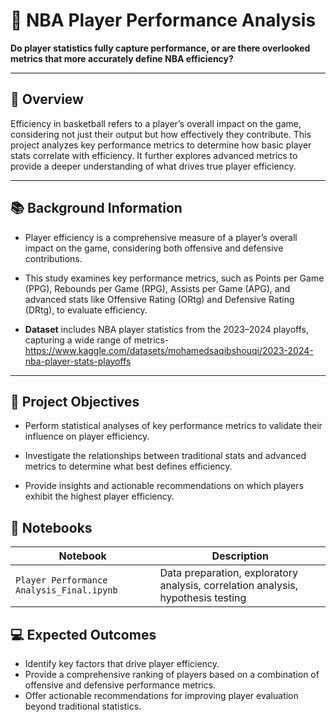 # 🏀 NBA Player Performance Analysis

**Do player statistics fully capture performance, or are there overlooked metrics that more accurately define NBA efficiency?**

---

## 📌 Overview

Efficiency in basketball refers to a player’s overall impact on the game, considering not just their output but how effectively they contribute. This project analyzes key performance metrics to determine how basic player stats correlate with efficiency. It further explores advanced metrics to provide a deeper understanding of what drives true player efficiency.

---

## 📚 Background Information

- Player efficiency is a comprehensive measure of a player’s overall impact on the game, considering both offensive and defensive contributions.

- This study examines key performance metrics, such as Points per Game (PPG), Rebounds per Game (RPG), Assists per Game (APG), and advanced stats like Offensive Rating (ORtg) and Defensive Rating (DRtg), to evaluate efficiency.

- **Dataset** includes NBA player statistics from the 2023–2024 playoffs, capturing a wide range of metrics-  https://www.kaggle.com/datasets/mohamedsaqibshouqi/2023-2024-nba-player-stats-playoffs

---

## 🎯 Project Objectives

- Perform statistical analyses of key performance metrics to validate their influence on player efficiency.
  
- Investigate the relationships between traditional stats and advanced metrics to determine what best defines efficiency.
  
- Provide insights and actionable recommendations on which players exhibit the highest player efficiency.

## 📝 Notebooks

| Notebook                       | Description                                                                 |
|---------------------------------|-----------------------------------------------------------------------------|
| `Player Performance Analysis_Final.ipynb`  | Data preparation, exploratory analysis, correlation analysis, hypothesis testing |

## 💻 Expected Outcomes
- Identify key factors that drive player efficiency.
- Provide a comprehensive ranking of players based on a combination of offensive and defensive performance metrics.
- Offer actionable recommendations for improving player evaluation beyond traditional statistics.
